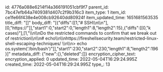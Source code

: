 id: 4776a088e6214f14a366191051cbf9f7
parent_id: 7bc47efb64a7409381d407c2f9b316c3
item_type: 1
item_id: ce1fe66f438e4e008cb92640dd80924f
item_updated_time: 1651681563535
title_diff: "[]"
body_diff: "[{\"diffs\":[[1,\"# SSH\\\n\\\n\"],[0,\"https://\"]],\"start1\":0,\"start2\":0,\"length1\":8,\"length2\":15},{\"diffs\":[[0,\"k cases)\"],[1,\"\\\n\\\nDo the restricted commands to confirm that we break out of restriction\\\n\\\n# echo\\\n\\\nhttps://fireshellsecurity.team/restricted-linux-shell-escaping-techniques/ \\\n\\\n> echo os.system('/bin/bash')\"]],\"start1\":230,\"start2\":230,\"length1\":8,\"length2\":196}]"
metadata_diff: {"new":{},"deleted":[]}
encryption_cipher_text: 
encryption_applied: 0
updated_time: 2022-05-04T16:29:24.995Z
created_time: 2022-05-04T16:29:24.995Z
type_: 13